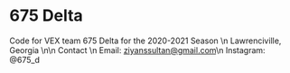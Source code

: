 # 675 Delta
Code for VEX team 675 Delta for the 2020-2021 Season \n
Lawrenciville, Georgia \n\n
Contact  \n
Email: ziyanssultan@gmail.com\n
Instagram: @675_d

